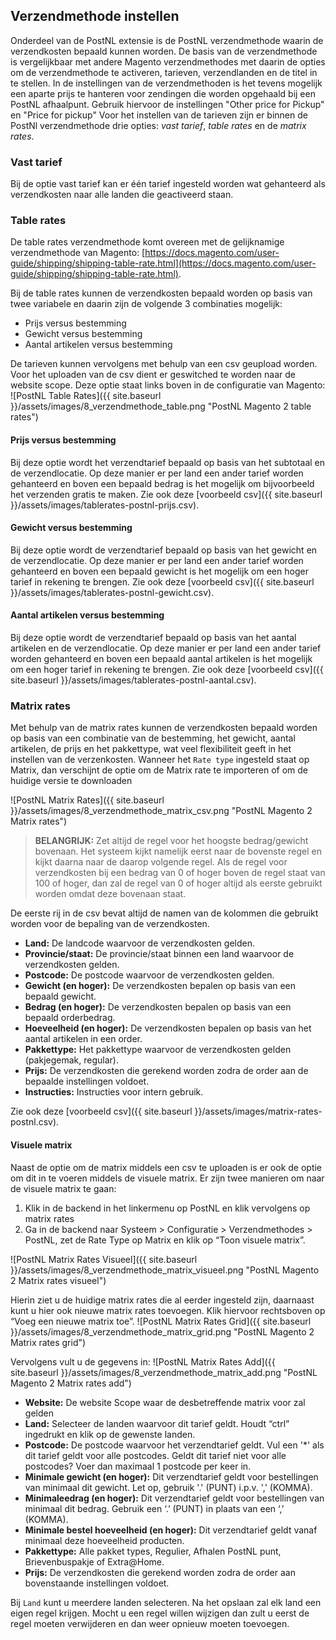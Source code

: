 ## Verzendmethode instellen
Onderdeel van de PostNL extensie is de PostNL verzendmethode waarin de verzendkosten bepaald kunnen worden. De basis van de verzendmethode is vergelijkbaar met andere Magento verzendmethodes met daarin de opties om de verzendmethode te activeren, tarieven, verzendlanden en de titel in te stellen. In de instellingen van de verzendmethoden is het tevens mogelijk een aparte prijs te hanteren voor zendingen die worden opgehaald bij een PostNL afhaalpunt. Gebruik hiervoor de instellingen "Other price for Pickup" en "Price for pickup"
Voor het instellen van de tarieven zijn er binnen de PostNl verzendmethode drie opties: <em>vast tarief</em>, <em>table rates</em> en de <em>matrix rates</em>.
### Vast tarief
Bij de optie vast tarief kan er één tarief ingesteld worden wat gehanteerd als verzendkosten naar alle landen die geactiveerd staan.


### Table rates
De table rates verzendmethode komt overeen met de gelijknamige verzendmethode van Magento: [https://docs.magento.com/user-guide/shipping/shipping-table-rate.html](https://docs.magento.com/user-guide/shipping/shipping-table-rate.html).

Bij de table rates kunnen de verzendkosten bepaald worden op basis van twee variabele en daarin zijn de volgende 3 combinaties mogelijk:
- Prijs versus bestemming
- Gewicht versus bestemming
- Aantal artikelen versus bestemming

De tarieven kunnen vervolgens met behulp van een csv geupload worden. Voor het uploaden van de csv dient er geswitched te worden naar de website scope. Deze optie staat links boven in de configuratie van Magento:
![PostNL Table Rates]({{ site.baseurl }}/assets/images/8_verzendmethode_table.png "PostNL Magento 2 table rates")

#### Prijs versus bestemming
Bij deze optie wordt het verzendtarief bepaald op basis van het subtotaal en de verzendlocatie. Op deze manier er per land een ander tarief worden gehanteerd en boven een bepaald bedrag is het mogelijk om bijvoorbeeld het verzenden gratis te maken. 
Zie ook deze [voorbeeld csv]({{ site.baseurl }}/assets/images/tablerates-postnl-prijs.csv).

#### Gewicht versus bestemming
Bij deze optie wordt de verzendtarief bepaald op basis van het gewicht en de verzendlocatie. Op deze manier er per land een ander tarief worden gehanteerd en boven een bepaald gewicht is het mogelijk om een hoger tarief in rekening te brengen.
Zie ook deze [voorbeeld csv]({{ site.baseurl }}/assets/images/tablerates-postnl-gewicht.csv).

#### Aantal artikelen versus bestemming
Bij deze optie wordt de verzendtarief bepaald op basis van het aantal artikelen en de verzendlocatie. Op deze manier er per land een ander tarief worden gehanteerd en boven een bepaald aantal artikelen is het mogelijk om een hoger tarief in rekening te brengen.
Zie ook deze [voorbeeld csv]({{ site.baseurl }}/assets/images/tablerates-postnl-aantal.csv).

### Matrix rates
Met behulp van de matrix rates kunnen de verzendkosten bepaald worden op basis van een combinatie van de bestemming, het gewicht, aantal artikelen, de prijs en het pakkettype, wat veel flexibiliteit geeft in het instellen van de verzenkosten.
Wanneer het `Rate type` ingesteld staat op Matrix, dan verschijnt de optie om de Matrix rate te importeren of om de huidige versie te downloaden

![PostNL Matrix Rates]({{ site.baseurl }}/assets/images/8_verzendmethode_matrix_csv.png "PostNL Magento 2 Matrix rates")

> **BELANGRIJK:** Zet altijd de regel voor het hoogste bedrag/gewicht bovenaan. Het systeem kijkt namelijk eerst naar de bovenste regel en kijkt daarna naar de daarop volgende regel.
Als de regel voor verzendkosten bij een bedrag van 0 of hoger boven de regel staat van 100 of hoger, dan zal de regel van 0 of hoger altijd als eerste gebruikt worden omdat deze bovenaan staat.

De eerste rij in de csv bevat altijd de namen van de kolommen die gebruikt worden voor de bepaling van de verzendkosten.
- **Land:** De landcode waarvoor de verzendkosten gelden.
- **Provincie/staat:** De provincie/staat binnen een land waarvoor de verzendkosten gelden.
- **Postcode:** De postcode waarvoor de verzendkosten gelden.
- **Gewicht (en hoger):** De verzendkosten bepalen op basis van een bepaald gewicht.
- **Bedrag (en hoger):** De verzendkosten bepalen op basis van een bepaald orderbedrag.
- **Hoeveelheid (en hoger):** De verzendkosten bepalen op basis van het aantal artikelen in een order.
- **Pakkettype:** Het pakkettype waarvoor de verzendkosten gelden (pakjegemak, regular).
- **Prijs:** De verzendkosten die gerekend worden zodra de order aan de bepaalde instellingen voldoet.
- **Instructies:** Instructies voor intern gebruik.

Zie ook deze [voorbeeld csv]({{ site.baseurl }}/assets/images/matrix-rates-postnl.csv).

#### Visuele matrix
Naast de optie om de matrix middels een csv te uploaden is er ook de optie om dit in te voeren middels de visuele matrix. Er zijn twee manieren om naar de visuele matrix te gaan:
1. Klik in de backend in het linkermenu op PostNL en klik vervolgens op matrix rates
2. Ga in de backend naar Systeem > Configuratie > Verzendmethodes > PostNL, zet de Rate Type op Matrix en klik op “Toon visuele matrix”.

![PostNL Matrix Rates Visueel]({{ site.baseurl }}/assets/images/8_verzendmethode_matrix_visueel.png "PostNL Magento 2 Matrix rates visueel")

Hierin ziet u de huidige matrix rates die al eerder ingesteld zijn, daarnaast kunt u hier ook nieuwe matrix rates toevoegen. Klik hiervoor rechtsboven op “Voeg een nieuwe matrix toe”.
![PostNL Matrix Rates Grid]({{ site.baseurl }}/assets/images/8_verzendmethode_matrix_grid.png "PostNL Magento 2 Matrix rates grid")

Vervolgens vult u de gegevens in:
![PostNL Matrix Rates Add]({{ site.baseurl }}/assets/images/8_verzendmethode_matrix_add.png "PostNL Magento 2 Matrix rates add")

- **Website:** De website Scope waar de desbetreffende matrix voor zal gelden
- **Land:** Selecteer de landen waarvoor dit tarief geldt. Houdt “ctrl” ingedrukt en klik op de gewenste landen.
- **Postcode:** De postcode waarvoor het verzendtarief geldt. Vul een '*' als dit tarief geldt voor alle postcodes. Geldt dit tarief niet voor alle postcodes? Voer dan maximaal 1 postcode per keer in.
- **Minimale gewicht (en hoger):** Dit verzendtarief geldt voor bestellingen van minimaal dit gewicht. Let op, gebruik '.' (PUNT) i.p.v. ',' (KOMMA).
- **Minimaleedrag (en hoger):** Dit verzendtarief geldt voor bestellingen van minimaal dit bedrag. Gebruik een ‘.’ (PUNT) in plaats van een ‘,’ (KOMMA).
- **Minimale bestel hoeveelheid (en hoger):** Dit verzendtarief geldt vanaf minimaal deze hoeveelheid producten.
- **Pakkettype:** Alle pakket types, Regulier, Afhalen PostNL punt, Brievenbuspakje of Extra@Home.
- **Prijs:** De verzendkosten die gerekend worden zodra de order aan bovenstaande instellingen voldoet.

Bij `Land` kunt u meerdere landen selecteren. Na het opslaan zal elk land een eigen regel
krijgen. Mocht u een regel willen wijzigen dan zult u eerst de regel moeten verwijderen en
dan weer opnieuw moeten toevoegen.
